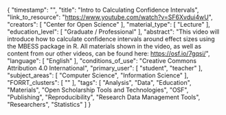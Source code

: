 {
    "timestamp": "",
    "title": "Intro to Calculating Confidence Intervals",
    "link_to_resource": "https://www.youtube.com/watch?v=SF6Xvdui4wU",
    "creators": [
        "Center for Open Science"
    ],
    "material_type": [
        "Lecture"
    ],
    "education_level": [
        "Graduate / Professional"
    ],
    "abstract": "This video will introduce how to calculate confidence intervals around effect sizes using the MBESS package in R. All materials shown in the video, as well as content from our other videos, can be found here: https://osf.io/7gqsi/",
    "language": [
        "English"
    ],
    "conditions_of_use": "Creative Commons Attribution 4.0 International",
    "primary_user": [
        "student",
        "teacher"
    ],
    "subject_areas": [
        "Computer Science",
        "Information Science"
    ],
    "FORRT_clusters": [
        ""
    ],
    "tags": [
        "Analysis",
        "Data",
        "Education",
        "Materials",
        "Open Scholarship Tools and Technologies",
        "OSF",
        "Publishing",
        "Reproducibility",
        "Research Data Management Tools",
        "Researchers",
        "Statistics"
    ]
}